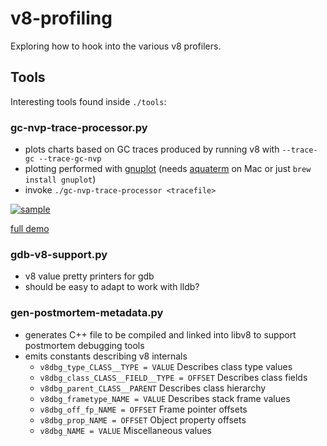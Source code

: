 # v8-profiling

Exploring how to hook into the various v8 profilers.

## Tools

Interesting tools found inside `./tools`:

### gc-nvp-trace-processor.py

- plots charts based on GC traces produced by running v8 with `--trace-gc --trace-gc-nvp`
- plotting performed with [gnuplot](http://www.gnuplot.info/) (needs [aquaterm](http://sourceforge.net/projects/aquaterm/) on Mac or just `brew install gnuplot`)
- invoke `./gc-nvp-trace-processor <tracefile>`

[![sample](http://thlorenz.github.io/v8-profiling/demos/gc-nvp-trace-processor/tracing-gc.txt_0.png)](http://thlorenz.github.io/v8-profiling/demos/gc-nvp-trace-processor/)

[full demo](http://thlorenz.github.io/v8-profiling/demos/gc-nvp-trace-processor/)

### gdb-v8-support.py

- v8 value pretty printers for gdb
- should be easy to adapt to work with lldb?

### gen-postmortem-metadata.py

- generates C++ file to be compiled and linked into libv8 to support postmortem debugging tools
- emits constants describing v8 internals
  - `v8dbg_type_CLASS__TYPE = VALUE`           Describes class type values
  - `v8dbg_class_CLASS__FIELD__TYPE = OFFSET`  Describes class fields
  - `v8dbg_parent_CLASS__PARENT`               Describes class hierarchy
  - `v8dbg_frametype_NAME = VALUE`             Describes stack frame values
  - `v8dbg_off_fp_NAME = OFFSET`               Frame pointer offsets
  - `v8dbg_prop_NAME = OFFSET`                 Object property offsets
  - `v8dbg_NAME = VALUE`                       Miscellaneous values

